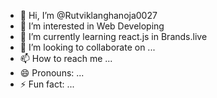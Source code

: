 - 👋 Hi, I’m @Rutviklanghanoja0027
- 👀 I’m interested in Web Developing
- 🌱 I’m currently learning react.js in Brands.live
- 💞️ I’m looking to collaborate on ...
- 📫 How to reach me ...
- 😄 Pronouns: ...
- ⚡ Fun fact: ...

<!---
Rutviklanghanoja0027/Rutviklanghanoja0027 is a ✨ special ✨ repository because its `README.md` (this file) appears on your GitHub profile.
You can click the Preview link to take a look at your changes.
--->
